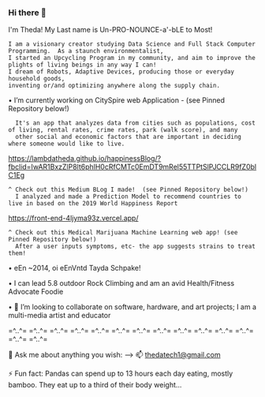 ### Hi there 👋
I'm Theda! My Last name is Un-PRO-NOUNCE-a'-bLE to Most!

    I am a visionary creator studying Data Science and Full Stack Computer Programming.  As a staunch environmentalist,
    I started an Upcycling Program in my community, and aim to improve the plights of living beings in any way I can!
    I dream of Robots, Adaptive Devices, producing those or everyday household goods,
    inventing or/and optimizing anywhere along the supply chain.
 
 • I’m currently working on CitySpire web Application - (see Pinned Repository below!)
 
      It's an app that analyzes data from cities such as populations, cost of living, rental rates, crime rates, park (walk score), and many  
      other social and economic factors that are important in deciding where someone would like to live.
      
  https://lambdatheda.github.io/happinessBlog/?fbclid=IwAR1BxzZlP8lt6phlH0cRfCMTc0EmDT9mRel55TTPtSlPJCCLR9fZ0blC1Eg
  
    ^ Check out this Medium BLog I made!  (see Pinned Repository below!) 
      I analyzed and made a Prediction Model to recommend countries to live in based on the 2019 World Happiness Report 
       
 https://front-end-4ljyma93z.vercel.app/
    
    ^ Check out this Medical Marijuana Machine Learning web app! (see Pinned Repository below!) 
      After a user inputs symptoms, etc- the app suggests strains to treat them! 
 
 • eEn ~2014, oi eEnVntd Tayda Schpake!

 • I can lead 5.8 outdoor Rock Climbing and am an avid Health/Fitness Advocate Foodie   
 
 • 🤔 I’m looking to collaborate on software, hardware, and art projects; I am a multi-media artist and educator 
 
 =^..^=   =^..^=   =^..^=    =^..^=    =^..^=    =^..^=    =^..^=  =^..^=   =^..^=   =^..^=    =^..^=    =^..^=    =^..^=    =^..^=

 💬 Ask me about anything you wish:     -->  📫 thedatech1@gmail.com
 
<!--
**LambdaTheda/LambdaTheda** is a ✨ _special_ ✨ repository because its `README.md` (this file) appears on your GitHub profile.

Here are some ideas to get you started:

- 🔭 I’m currently working on CitySpire web Application
- 🌱 I’m currently learning Data Science
- 👯 I’m looking to collaborate on software and hardware projects
- 🤔 I’m looking for help with my projects
- 💬 Ask me about anything you wish
- 
- 📫 How to reach me: thedatech1@gmail.com
- 😄 Pronouns: she, we, I
-->

⚡ Fun fact: 
 Pandas can spend up to 13 hours each day eating, mostly bamboo.  They eat up to a third of their body weight...
